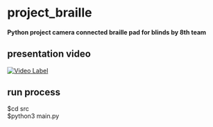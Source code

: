 # project_braille
#### Python project camera connected braille pad for blinds by 8th team

## presentation video

[![Video Label](http://img.youtube.com/vi/EhNzioYDcAI/0.jpg)](https://www.youtube.com/watch?v=EhNzioYDcAI)
## run process
$cd src  
$python3 main.py 

